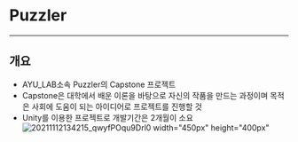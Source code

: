 # Puzzler

---
## 개요
- AYU_LAB소속 Puzzler의 Capstone 프로젝트  
- Capstone은 대학에서 배운 이론을 바탕으로 자신의 작품을 만드는 과정이며 목적은 사회에 도움이 되는 아이디어로 프로젝트를 진행할 것  
- Unity를 이용한 프로젝트로 개발기간은 2개월이 소요  
![20211112134215_qwyfPOqu9Drl0](https://user-images.githubusercontent.com/86705754/177459843-a7c639d7-11d9-44ff-9915-92a41d9f8527.jpg) width="450px" height="400px"
